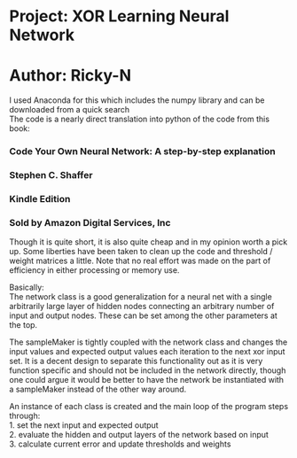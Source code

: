 # Project: XOR Learning Neural Network
# Author: Ricky-N

I used Anaconda for this which includes the numpy library and can be downloaded from a quick search  
The code is a nearly direct translation into python of the code from this book:

### Code Your Own Neural Network: A step-by-step explanation  
### Stephen C. Shaffer  
### Kindle Edition  
### Sold by Amazon Digital Services, Inc  

Though it is quite short, it is also quite cheap and in my opinion worth a pick up.
Some liberties have been taken to clean up the code and threshold / weight matrices a little.
Note that no real effort was made on the part of efficiency in either processing or memory use.  

Basically:  
  The network class is a good generalization for a neural net with a single arbitrarily
  large layer of hidden nodes connecting an arbitrary number of input and output nodes.
  These can be set among the other parameters at the top.  

  The sampleMaker is tightly coupled with the network class and changes the input values
  and expected output values each iteration to the next xor input set. It is a decent
  design to separate this functionality out as it is very function specific and should
  not be included in the network directly, though one could argue it would be better to
  have the network be instantiated with a sampleMaker instead of the other way around.  

  An instance of each class is created and the main loop of the program steps through:  
    1. set the next input and expected output  
    2. evaluate the hidden and output layers of the network based on input  
    3. calculate current error and update thresholds and weights  
